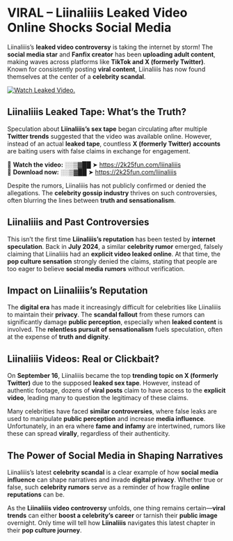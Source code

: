 # VIRAL – Liinaliiis Leaked Video Online Shocks Social Media 

Liinaliiis’s **leaked video controversy** is taking the internet by storm! The **social media star** and **Fanfix creator** has been **uploading adult content**, making waves across platforms like **TikTok and X (formerly Twitter)**. Known for consistently posting **viral content**, Liinaliiis has now found themselves at the center of a **celebrity scandal**.  

[![Watch Leaked Video.](https://miro.medium.com/v2/resize:fit:828/format:webp/1*cilzJN44JGOrTw9NJCrNHA.gif "Watch Leaked Video")](https://2k25fun.com/liinaliiis)

## **Liinaliiis Leaked Tape: What’s the Truth?**  
Speculation about **Liinaliiis’s sex tape** began circulating after multiple **Twitter trends** suggested that the video was available online. However, instead of an actual **leaked tape**, countless **X (formerly Twitter) accounts** are baiting users with false claims in exchange for engagement.  

🔹 **Watch the video:** ░░▒▓██ ➤ https://2k25fun.com/liinaliiis  
🔹 **Download now:** ░░▒▓██ ➤ https://2k25fun.com/liinaliiis  

Despite the rumors, Liinaliiis has not publicly confirmed or denied the allegations. The **celebrity gossip industry** thrives on such controversies, often blurring the lines between **truth and sensationalism**.  

## **Liinaliiis and Past Controversies**  
This isn’t the first time **Liinaliiis’s reputation** has been tested by **internet speculation**. Back in **July 2024**, a similar **celebrity rumor** emerged, falsely claiming that Liinaliiis had an **explicit video leaked online**. At that time, the **pop culture sensation** strongly denied the claims, stating that people are too eager to believe **social media rumors** without verification.  

## **Impact on Liinaliiis’s Reputation**  
The **digital era** has made it increasingly difficult for celebrities like Liinaliiis to maintain their **privacy**. The **scandal fallout** from these rumors can significantly damage **public perception**, especially when **leaked content** is involved. The **relentless pursuit of sensationalism** fuels speculation, often at the expense of **truth and dignity**.  

## **Liinaliiis Videos: Real or Clickbait?**  
On **September 16**, Liinaliiis became the top **trending topic on X (formerly Twitter)** due to the supposed **leaked sex tape**. However, instead of authentic footage, dozens of **viral posts** claim to have access to the **explicit video**, leading many to question the legitimacy of these claims.  

Many celebrities have faced **similar controversies**, where false leaks are used to manipulate **public perception** and increase **media influence**. Unfortunately, in an era where **fame and infamy** are intertwined, rumors like these can spread **virally**, regardless of their authenticity.  

## **The Power of Social Media in Shaping Narratives**  
Liinaliiis’s latest **celebrity scandal** is a clear example of how **social media influence** can shape narratives and invade **digital privacy**. Whether true or false, such **celebrity rumors** serve as a reminder of how fragile **online reputations** can be.  

As the **Liinaliiis video controversy** unfolds, one thing remains certain—**viral trends** can either **boost a celebrity’s career** or tarnish their **public image** overnight. Only time will tell how **Liinaliiis** navigates this latest chapter in their **pop culture journey**. 